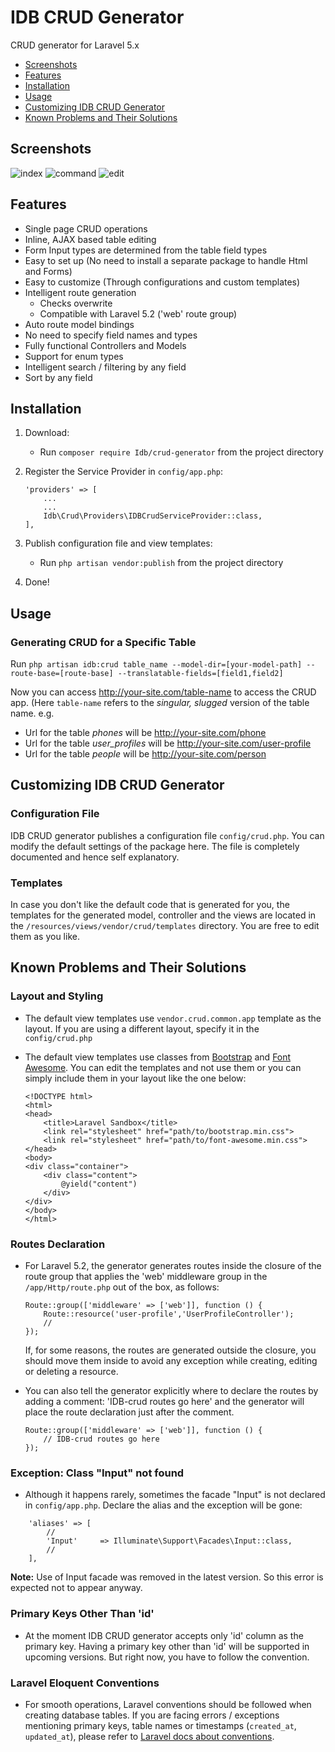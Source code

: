 # IDB CRUD Generator

CRUD generator for Laravel 5.x
- [Screenshots](#screenshots)
- [Features](#features)
- [Installation](#installation)
- [Usage](#usage)
- [Customizing IDB CRUD Generator](#customizing-IDB-crud-generator)
- [Known Problems and Their Solutions](#known-problems-and-their-solutions)

## Screenshots

![index](https://github.com/engrIDB/laravel-crud-generator-docs/blob/master/images/index.png)
![command](https://github.com/engrIDB/laravel-crud-generator-docs/blob/master/images/command.png)
![edit](https://github.com/engrIDB/laravel-crud-generator-docs/blob/master/images/edit.png)

## Features
- Single page CRUD operations
- Inline, AJAX based table editing
- Form Input types are determined from the table field types
- Easy to set up (No need to install a separate package to handle Html and Forms)
- Easy to customize (Through configurations and custom templates)
- Intelligent route generation
    - Checks overwrite
    - Compatible with Laravel 5.2 ('web' route group)
- Auto route model bindings
- No need to specify field names and types
- Fully functional Controllers and Models
- Support for enum types
- Intelligent search / filtering by any field
- Sort by any field

## Installation

1. Download:
    - Run `composer require Idb/crud-generator` from the project directory
2. Register the Service Provider in `config/app.php`:
    
    ```
    'providers' => [
        ...
        ...
        Idb\Crud\Providers\IDBCrudServiceProvider::class,
    ],
    ```
    
3. Publish configuration file and view templates:
    - Run `php artisan vendor:publish` from the project directory
4. Done!

## Usage

### Generating CRUD for a Specific Table

Run `php artisan idb:crud table_name --model-dir=[your-model-path] --route-base=[route-base] --translatable-fields=[field1,field2]`

Now you can access http://your-site.com/table-name to access the CRUD app. (Here `table-name` refers to the *singular, slugged* version of the table name. e.g.

- Url for the table *phones* will be http://your-site.com/phone
- Url for the table *user_profiles* will be http://your-site.com/user-profile
- Url for the table *people* will be http://your-site.com/person

## Customizing IDB CRUD Generator

### Configuration File

IDB CRUD generator publishes a configuration file `config/crud.php`. You can modify the default settings of the package here. The file is completely documented and hence self explanatory.

### Templates

In case you don't like the default code that is generated for you, the templates for the generated model, controller and the views are located in the `/resources/views/vendor/crud/templates` directory. You are free to edit them as you like.

## Known Problems and Their Solutions

### Layout and Styling

- The default view templates use `vendor.crud.common.app` template as the layout. If you are using a different layout, specify it in the `config/crud.php`
- The default view templates use classes from [Bootstrap](http://getbootstrap.com) and [Font Awesome](https://fortawesome.github.io/Font-Awesome/). You can edit the templates and not use them or you can simply include them in your layout like the one below:

    ```
    <!DOCTYPE html>
    <html>
    <head>
        <title>Laravel Sandbox</title>
        <link rel="stylesheet" href="path/to/bootstrap.min.css">
        <link rel="stylesheet" href="path/to/font-awesome.min.css">
    </head>
    <body>
    <div class="container">
        <div class="content">
            @yield("content")
        </div>
    </div>
    </body>
    </html>
    ```

### Routes Declaration

- For Laravel 5.2, the generator generates routes inside the closure of the route group that applies the 'web' middleware group in the `/app/Http/route.php` out of the box, as follows:

    ```
    Route::group(['middleware' => ['web']], function () {
        Route::resource('user-profile','UserProfileController');
        //
    });
    ```
    
    If, for some reasons, the routes are generated outside the closure, you should move them inside to avoid any exception while creating, editing or deleting a resource. 
    
- You can also tell the generator explicitly where to declare the routes by adding a comment: 'IDB-crud routes go here' and the generator will place the route declaration just after the comment.

    ```
    Route::group(['middleware' => ['web']], function () {
        // IDB-crud routes go here
    });
    ```
    
### Exception: Class "Input" not found

- Although it happens rarely, sometimes the facade "Input" is not declared in `config/app.php`. Declare the alias and the exception will be gone:

```
    'aliases' => [
        //
        'Input'     => Illuminate\Support\Facades\Input::class,
        //
    ],
```

**Note:** Use of Input facade was removed in the latest version. So this error is expected not to appear anyway.

### Primary Keys Other Than 'id' 

- At the moment IDB CRUD generator accepts only 'id' column as the primary key. Having a primary key other than 'id' will be supported in upcoming versions. But right now, you have to follow the convention.

### Laravel Eloquent Conventions

- For smooth operations, Laravel conventions should be followed when creating database tables. If you are facing errors / exceptions mentioning primary keys, table names or timestamps (`created_at`, `updated_at`), please refer to [Laravel docs about conventions](https://laravel.com/docs/5.2/eloquent#eloquent-model-conventions).
